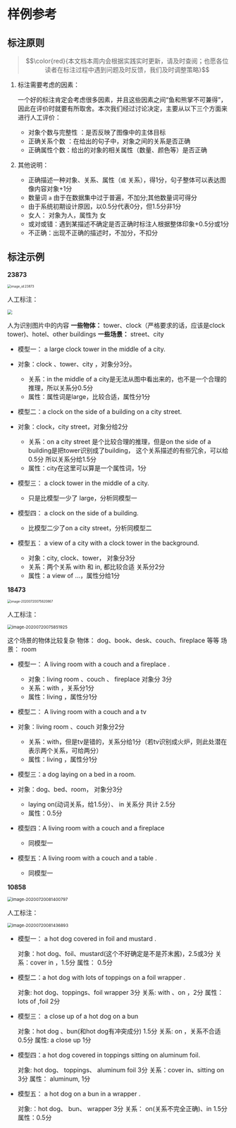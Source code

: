 # 样例参考

## 标注原则

> $$\color{red}{本文档本周内会根据实践实时更新，请及时查阅；也愿各位读者在标注过程中遇到问题及时反馈，我们及时调整策略}$$

1. 标注需要考虑的因素：

   一个好的标注肯定会考虑很多因素，并且这些因素之间“鱼和熊掌不可兼得”，因此在评价时就要有所取舍。本次我们经过讨论决定，主要从以下三个方面来进行人工评价：

   * 对象个数与完整性 ：是否反映了图像中的主体目标
   * 正确关系个数 ：在给出的句子中，对象之间的关系是否正确
   * 正确属性个数：给出的对象的相关属性（数量、颜色等）是否正确

2. 其他说明：
   * 正确描述一种对象、关系、属性（`或` 关系），得1分，句子整体可以表达图像内容对象+1分
   * 数量词 `a` 由于在数据集中过于普遍，不加分;其他数量词可得分
   * 由于系统初期设计原因，以0.5分代表0分，但1.5分非1分
   * 女人：  对象为人，属性为 女
   * 或对或错：遇到某描述不确定是否正确时标注人根据整体印象+0.5分或1分
   * 不正确：出现不正确的描述时，不加分，不扣分



## 标注示例

**23873**

<img src="http://resource.mahc.host/img/image-20200720074241819.png" alt="image_id:23873" style="zoom:50%;" />

人工标注：

<img src="http://resource.mahc.host/img/image-20200720074407545.png" style="zoom: 67%;" />



⼈为识别图⽚中的内容
**⼀些物体：**
tower、clock（严格要求的话，应该是clock tower)、hotel、other buildings
**⼀些场景：**
street、city

* 模型一： a large clock tower in the middle of a city.
* 对象：clock 、tower、city ，对象分3分。
  * 关系：in the middle of a city是⽆法从图中看出来的，也不是⼀个合理的推理，所以关系分0.5分
  * 属性：属性词是large，⽐较合适，属性分1分
* 模型二：a clock on the side of a building on a city street.
* 对象：clock，city street，对象分给2分
  * 关系：on a city street 是个⽐较合理的推理，但是on the side of a building是把tower识别成了building，
  这个关系描述的有些冗余，可以给0.5分 所以关系分给1.5分
  * 属性：city在这⾥可以算是⼀个属性词，1分
* 模型三： a clock tower in the middle of a city.

  * 只是⽐模型⼀少了 large，分析同模型⼀
* 模型四： a clock on the side of a building.

  * ⽐模型⼆少了on a city street，分析同模型⼆
* 模型五： a view of a city with a clock tower in the background.

  * 对象：city, clock、tower， 对象分3分
  * 关系：两个关系 with 和 in, 都⽐较合适 关系分2分
  * 属性：a view of ...，属性分给1分



**18473**

<img src="http://resource.mahc.host/img/image-20200720075820867.png" alt="image-20200720075820867" style="zoom:50%;" />

人工标注：

<img src="http://resource.mahc.host/img/image-20200720075851925.png" alt="image-20200720075851925" style="zoom:67%;" />

这个场景的物体⽐较复杂
物体：
dog、book、desk、couch、fireplace 等等
场景：
room

* 模型一： A living room with a couch and a fireplace .

  * 对象：living room 、couch 、 fireplace 对象分 3分
  * 关系：with ，关系分1分
  * 属性：living ，属性分1分
* 模型二： A living room with a couch and a tv
* 对象：living room 、couch 对象分2分
  * 关系：with，但是tv是错的，关系分给1分（若tv识别成火炉，则此处潜在表示两个关系，可给两分）
  * 属性：living ，属性分1分
* 模型三：a dog laying on a bed in a room.
* 对象：dog、bed、room， 对象分3分
  * laying on(动词关系，给1.5分）、 in 关系分 共计 2.5分
  * 属性：0.5分
* 模型四：A living room with a couch and a fireplace

  * 同模型一
* 模型五：A living room with a couch and a table .

  * 同模型一



**10858**

<img src="http://resource.mahc.host/img/image-20200720081400797.png" alt="image-20200720081400797" style="zoom:67%;" />

人工标注：

<img src="http://resource.mahc.host/img/image-20200720081436893.png" alt="image-20200720081436893" style="zoom:67%;" />



* 模型一： a  hot dog covered in foil and mustard .

  对象：hot dog、foil、mustard(这个不好确定是不是芥末酱)，2.5或3分
  关系：cover in ，1.5分
  属性： 0.5分

* 模型二：a hot dog with lots of toppings on a foil wrapper .

  对象: hot dog、toppings、foil wrapper 3分
  关系: with 、on ，2分
  属性：lots of ,foil 2分

* 模型三： a close up of a hot dog on a bun

  对象：hot dog 、bun(和hot dog有冲突成分) 1.5分
  关系: on ，关系不合适 0.5分
  属性: a close up 1分

* 模型四：a hot dog covered in toppings sitting on aluminum foil.

  对象: hot dog、 toppings、 aluminum foil 3分
  关系：cover in、sitting on 3分
  属性： aluminum, 1分

* 模型五： a hot dog on a bun in a wrapper .

  对象:：hot dog、 bun、 wrapper 3分
  关系： on(关系不完全正确)、in  1.5分
  属性：0.5分




